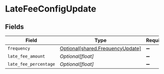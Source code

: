 # LateFeeConfigUpdate


## Fields

| Field                                                                      | Type                                                                       | Required                                                                   | Description                                                                |
| -------------------------------------------------------------------------- | -------------------------------------------------------------------------- | -------------------------------------------------------------------------- | -------------------------------------------------------------------------- |
| `frequency`                                                                | [Optional[shared.FrequencyUpdate]](../../models/shared/frequencyupdate.md) | :heavy_minus_sign:                                                         | N/A                                                                        |
| `late_fee_amount`                                                          | *Optional[float]*                                                          | :heavy_minus_sign:                                                         | N/A                                                                        |
| `late_fee_percentage`                                                      | *Optional[float]*                                                          | :heavy_minus_sign:                                                         | N/A                                                                        |